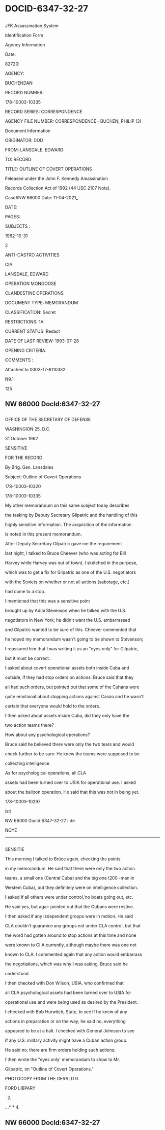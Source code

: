 # DOCID-6347-32-27

##
JFK Assassination System

Identification Form

Agency Information

Date:

82720!

AGENCY:

BUCHENDAN

RECORD NUMBER:

178-10003-10335

RECORD SERIES: CORRESPONDENCE

AGENCY FILE NUMBER: CORRESPONDENCE--BUCHEN, PHILIP (3)

Document Information

ORIGINATOR: DOD

FROM: LANSDALE, EDWARD

TO: RECORD

TITLE: OUTLINE OF COVERT OPERATIONS

Feleased under the John F. Kennedy Amassination

Records Collection Act of 1992 (44 USC 2107 Note).

Case#NW 66000 Date: 11-04-2021_

DATE:

PAGES:

SUBJECTS :

1962-10-31

2

ANTI-CASTRO ACTIVITIES

CIA

LANSDALE, EDWARD

OPERATION MONGOOSE

CLANDESTINE OPERATIONS

DOCUMENT TYPE: MEMORANDUM

CLASSIFICATION: Secret

RESTRICTIONS: 1A

CURRENT STATUS: Redact

DATE OF LAST REVIEW: 1993-07-28

OPENING CRITERIA:

COMMENTS :

Attached to 0003-17-8110332.

N9.1

125

NW 66000 Docld:6347-32-27
---

##
OFFICE OF THE SECRETARY OF DEFENSE

WASHINGION 25, D.C.

31 October 1962

SENSITIVE

FOR THE RECORD

By Brig. Gen. Lansdaies

Subject: Outline of Covert Operations

178-10003-10320

178-10003-10335

My other memorandum on this same subject today describes

the tasking by Deputy Secretary Gilpatric and the handling of this

highly sensitive information. The acquisition of the information

is noted in this present memorandum.

After Deputy Secretary Gilpatric gave me the requirement

last night, I talked to Bruce Cheever (who was acting for Bill

Harvey while Harvey was out of town). I sketched in the purpose,

which was to get a fix for Gilpatric as one of the U.S. negotiators

with the Soviets on whether or not all actions (sabotage, etc.)

had come to a stop..

I mentioned that this was a sensitive point

brought up by Adlai Stevenson when he talked with the U.S.

negotiators in New York; he didn't want the U.S. embarrassed

and Gilpatric wanted to be sure of this. Cheever commented that

he hoped my memorandum wasn't going to be shown to Stevenson;

I reassured him that I was writing it as an "eyes only" for Gilpatric,

but it must be correct.

I asked about covert operational assets both inside Cuba and

outside, if they had stop orders on actions. Bruce said that they

all had such orders, but pointed out that some of the Cuhans were

quite emotional about stopping actions against Casiro and he wasn't

certain that everyone would hold to the orders.

I then asked about assets inside Cuba, did they only have the

two action teams there?

How about any psychological operations?

Bruce said he believed there were only the two tears and would

check further to be sure: He knew the teams were supposed to be

collecting intelligence.

As for psychological operations, all CLA

assets had been turned over to USIA for operational use. I asked

about the balloon operation. He said that this was not in being yet.

178-10003-10297

isti

NW 66000 Docld:6347-32-27
i de

NOYE

---

##
SENSITIE

This morning I talked to Brúce again, checking the points

in my memorandum. He said that there were only the two action

teams, a small one (Central Cuba) and the big one (200 -man in

Westem Cuba), but they definitely were on intelligence collection.

I asked if all others were under control,'no boats going out, etc.

He said yes, but agair pointed out that the Cubans were restive.

I then asked if any izdependent groups were in motion. He said

CLA couldn't guaranice any groups not under CLA control, but that

the word had gotten around to stop actions at this time and none

were known to Ci A currently, although maybe there was one not

known to CLA. I commented again that any action would embarrass

the negotiations, which was why I was asking. Bruce said he

understood.

I then checked with Don Wilson, USIA, who confirmed that

all CLA psychological assets had been turned over to USIA for

operational use and were being used as desired by the President.

I checked with Bob Hurwitch, State, to see if he knew of any

actions in preparation or on the way; he said no, everything

appeared to be at a halt. I checked with General Johnson to see

if any U.S. military activity might have a Cuban action group.

He said no, there are firm orders holding such actions.

I then wrote the "eyes only' memorandum to show to Mr.

Gilpatric, on "Outline of Covert Operations."

PHOTOCOPY FROM THE GERALD R.

FORD LIBPARY

2.

...* * 4.

NW 66000 Docld:6347-32-27
---


